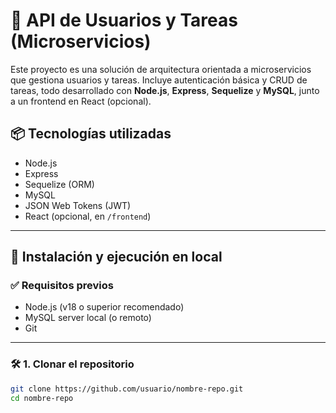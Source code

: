 # 🧪 API de Usuarios y Tareas (Microservicios)

Este proyecto es una solución de arquitectura orientada a microservicios que gestiona usuarios y tareas. Incluye autenticación básica y CRUD de tareas, todo desarrollado con **Node.js**, **Express**, **Sequelize** y **MySQL**, junto a un frontend en React (opcional).

## 📦 Tecnologías utilizadas

- Node.js
- Express
- Sequelize (ORM)
- MySQL
- JSON Web Tokens (JWT)
- React (opcional, en `/frontend`)

---

## 🚀 Instalación y ejecución en local

### ✅ Requisitos previos

- Node.js (v18 o superior recomendado)
- MySQL server local (o remoto)
- Git

---

### 🛠️ 1. Clonar el repositorio

```bash
git clone https://github.com/usuario/nombre-repo.git
cd nombre-repo
